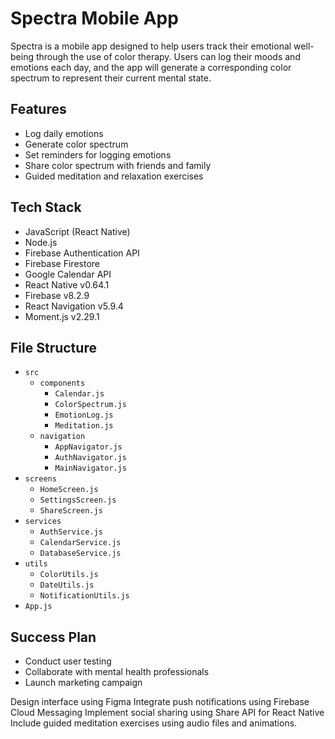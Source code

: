 # Spectra Mobile App

Spectra is a mobile app designed to help users track their emotional well-being through the use of color therapy. Users can log their moods and emotions each day, and the app will generate a corresponding color spectrum to represent their current mental state.

## Features
- Log daily emotions
- Generate color spectrum
- Set reminders for logging emotions
- Share color spectrum with friends and family
- Guided meditation and relaxation exercises

## Tech Stack
- JavaScript (React Native)
- Node.js
- Firebase Authentication API
- Firebase Firestore
- Google Calendar API
- React Native v0.64.1
- Firebase v8.2.9
- React Navigation v5.9.4
- Moment.js v2.29.1

## File Structure
- `src`
  - `components`
    - `Calendar.js`
    - `ColorSpectrum.js`
    - `EmotionLog.js`
    - `Meditation.js`
  - `navigation`
    - `AppNavigator.js`
    - `AuthNavigator.js`
    - `MainNavigator.js`
- `screens`
  - `HomeScreen.js`
  - `SettingsScreen.js`
  - `ShareScreen.js`
- `services`
  - `AuthService.js`
  - `CalendarService.js`
  - `DatabaseService.js`
- `utils`
  - `ColorUtils.js`
  - `DateUtils.js`
  - `NotificationUtils.js`
- `App.js`

## Success Plan
- Conduct user testing
- Collaborate with mental health professionals
- Launch marketing campaign

Design interface using Figma
Integrate push notifications using Firebase Cloud Messaging
Implement social sharing using Share API for React Native
Include guided meditation exercises using audio files and animations.